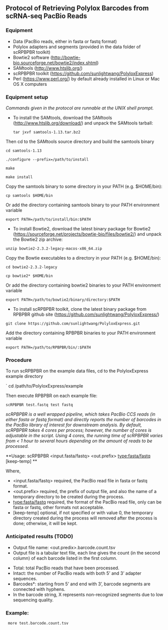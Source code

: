 ## Protocol of Retrieving Polylox Barcodes from scRNA-seq PacBio Reads

### Equipment
   + Data (PacBio reads, either in fasta or fastq format)
   + Polylox adapters and segments (provided in the data folder of scRPBPBR toolkit)
   + Bowtie2 software (http://bowtie-bio.sourceforge.net/bowtie2/index.shtml)
   + SAMtools (http://www.htslib.org/)
   + scRPBPBR toolkit (https://github.com/sunlightwang/PolyloxExpress) 
   + Perl (https://www.perl.org/) by default already installed in Linux or Mac OS X computers


### Equipment setup
   *Commands given in the protocol are runnable at the UNIX shell prompt.*


* To install the SAMtools, download the SAMtools (http://www.htslib.org/download/) and unpack the SAMtools tarball: 

   ` tar jxvf samtools-1.13.tar.bz2 `

Then cd to the SAMtools source directory and build the samtools binary

   ` cd samtools-1.13 `

   ` ./configure --prefix=/path/to/install `

   ` make `

   ` make install `


Copy the samtools binary to some directory in your PATH (e.g. $HOME/bin):

   ` cp samtools $HOME/bin `

Or add the directory containing samtools binary to your PATH environment variable

   ` export PATH=/path/to/install/bin:$PATH `



* To install Bowtie2, download the latest binary package for Bowtie2 (https://sourceforge.net/projects/bowtie-bio/files/bowtie2/) and unpack the Bowtie2 zip archive:


` unzip bowtie2-2.3.2-legacy-macos-x86_64.zip `


Copy the Bowtie executables to a directory in your PATH (e.g. $HOME/bin):



` cd bowtie2-2.3.2-legacy `


` cp bowtie2* $HOME/bin `


Or add the directory containing bowtie2 binaries to your PATH environment variable


` export PATH=/path/to/bowtie2/binary/directory:$PATH `



* To install scRPBPBR toolkit, clone the latest binary package from RPBPBR github site (https://github.com/sunlightwang/PolyloxExpress/) 


` git clone https://github.com/sunlightwang/PolyloxExpress.git `


Add the directory containing RPBPBR binaries to your PATH environment variable


` export PATH=/path/to/RPBPBR/bin/:$PATH `


### Procedure
 
To run scRPBPBR on the example data files, cd to the PolyloxExpress example directory


` cd /path/to/PolyloxExpress/example


Then execute RPBPBR on each example file:  


` scRPBPBR test.fastq test fastq `



*scRPBPBR is a well wrapped pipeline, which takes PacBio CCS reads (in either fasta or fastq format) and directly reports the number of barcodes in the PacBio library of interest for downstream analysis. By default, scRPBPBR takes 4 cores per process; however, the number of cores is adjustable in the script. Using 4 cores, the running time of scRPBPBR varies from < 1 hour to several hours depending on the amount of reads to be processed.*


**Usage: scRPBPBR <input.fasta/fastq> <out.prefix> <type:fasta/fastq> [keep-temp] **

Where, 

* <input.fasta/fastq> required, the PacBio read file in fasta or fastq format. 
* <out.prefix> required, the prefix of output file, and also the name of a temporary directory to be created during the process. 
* <type:fasta/fastq> required, the format of the PacBio read file, only can be fasta or fastq, other formats not acceptable. 
* [keep-temp] optional, if not specified or with value 0, the temporary directory created during the process will removed after the process is done; otherwise, it will be kept. 



### Anticipated results (TODO)

* Output file name: <out.predix>.barcode.count.tsv 
* Output file is a tabular text file, each line gives the count (in the second column) of each barcode listed in the first column. 

+ Total: total PacBio reads that have been processed. 
+ Intact: the number of PacBio reads with both 5’ and 3’ adapter sequences. 
+ Barcodes*: starting from 5’ and end with 3’, barcode segments are connected with hyphens. 
+ In the barcode string, X represents non-recognized segments due to low sequencing quality. 

### Example: 
` more test.barcode.count.tsv `



